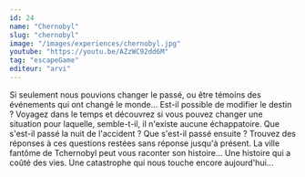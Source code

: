 ```yaml
---
id: 24
name: "Chernobyl"
slug: "chernobyl"
image: "/images/experiences/chernobyl.jpg"
youtube: "https://youtu.be/AZzWC92dd6M"
tag: "escapeGame"
editeur: "arvi"
---
```


Si seulement nous pouvions changer le passé, ou être témoins des événements qui ont changé le monde... Est-il possible de modifier le destin ? Voyagez dans le temps et découvrez si vous pouvez changer une situation pour laquelle, semble-t-il, il n'existe aucune échappatoire. Que s'est-il passé la nuit de l'accident ? Que s'est-il passé ensuite ? Trouvez des réponses à ces questions restées sans réponse jusqu'à présent. La ville fantôme de Tchernobyl peut vous raconter son histoire... Une histoire qui a coûté des vies. Une catastrophe qui nous touche encore aujourd'hui...
